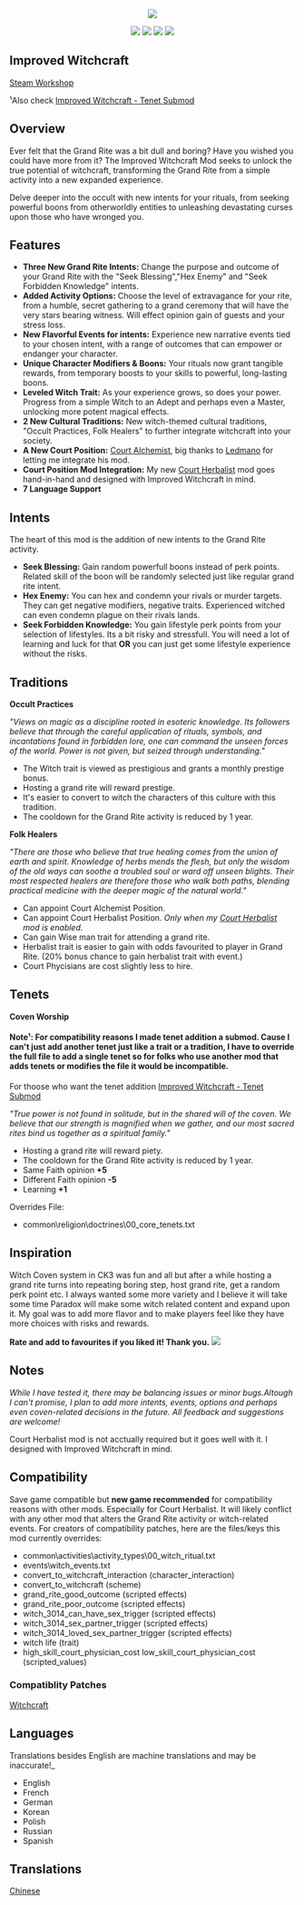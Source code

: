 <p align="center">
  <img src="mod/thumbnail.png">
</p>

<p align="center">
  <img src="assets/trad_coven_meet.jpg">
  <img src="assets/trad_blessed_protection.jpg">
  <img src="assets/trad_folk_healers.jpg">
  <img src="assets/trad_occult_practices.jpg">
</p>

## Improved Witchcraft

[Steam Workshop](https://steamcommunity.com/sharedfiles/filedetails/?id=3566312539)

¹Also check [Improved Witchcraft - Tenet Submod](https://steamcommunity.com/sharedfiles/filedetails/?id=3566658247)

## Overview

Ever felt that the Grand Rite was a bit dull and boring? Have you wished you could have more from it? The Improved Witchcraft Mod seeks to unlock the true potential of witchcraft, transforming the Grand Rite from a simple activity into a new expanded experience.

Delve deeper into the occult with new intents for your rituals, from seeking powerful boons from otherworldly entities to unleashing devastating curses upon those who have wronged you.

## Features

- **Three New Grand Rite Intents:** Change the purpose and outcome of your Grand Rite with the "Seek Blessing","Hex Enemy" and "Seek Forbidden Knowledge" intents.
- **Added Activity Options:** Choose the level of extravagance for your rite, from a humble, secret gathering to a grand ceremony that will have the very stars bearing witness. Will effect opinion gain of guests and your stress loss.
- **New Flavorful Events for intents:** Experience new narrative events tied to your chosen intent, with a range of outcomes that can empower or endanger your character.
- **Unique Character Modifiers & Boons:** Your rituals now grant tangible rewards, from temporary boosts to your skills to powerful, long-lasting boons.
- **Leveled Witch Trait:** As your experience grows, so does your power. Progress from a simple Witch to an Adept and perhaps even a Master, unlocking more potent magical effects.
- **2 New Cultural Traditions:** New witch-themed cultural traditions, "Occult Practices, Folk Healers" to further integrate witchcraft into your society.
- **A New Court Position:** [Court Alchemist](https://steamcommunity.com/sharedfiles/filedetails/?id=3548614933), big thanks to [Ledmano](https://steamcommunity.com/profiles/76561198097768858) for letting me integrate his mod.
- **Court Position Mod Integration:** My new [Court Herbalist](https://steamcommunity.com/sharedfiles/filedetails/?id=3571752592) mod goes hand-in-hand and designed with Improved Witchcraft in mind.
- **7 Language Support**

## Intents

The heart of this mod is the addition of new intents to the Grand Rite activity.

- **Seek Blessing:** Gain random powerfull boons instead of perk points. Related skill of the boon will be randomly selected just like regular grand rite intent.
- **Hex Enemy:** You can hex and condemn your rivals or murder targets. They can get negative modifiers, negative traits. Experienced witched can even condemn plague on their rivals lands.
- **Seek Forbidden Knowledge:** You gain lifestyle perk points from your selection of lifestyles. Its a bit risky and stressfull. You will need a lot of learning and luck for that **OR** you can just get some lifestyle experience without the risks. 

## Traditions

**Occult Practices**

_"Views on magic as a discipline rooted in esoteric knowledge. Its followers believe that through the careful application of rituals, symbols, and incantations found in forbidden lore, one can command the unseen forces of the world. Power is not given, but seized through understanding."_

- The Witch trait is viewed as prestigious and grants a monthly prestige bonus.
- Hosting a grand rite will reward prestige.
- It's easier to convert to witch the characters of this culture with this tradition.
- The cooldown for the Grand Rite activity is reduced by 1 year.

**Folk Healers**

_"There are those who believe that true healing comes from the union of earth and spirit. Knowledge of herbs mends the flesh, but only the wisdom of the old ways can soothe a troubled soul or ward off unseen blights. Their most respected healers are therefore those who walk both paths, blending practical medicine with the deeper magic of the natural world."_

- Can appoint Court Alchemist Position.
- Can appoint Court Herbalist Position. _Only when my [Court Herbalist](https://steamcommunity.com/sharedfiles/filedetails/?id=3571752592) mod is enabled._
- Can gain Wise man trait for attending a grand rite.
- Herbalist trait is easier to gain with odds favourited to player in Grand Rite. (20% bonus chance to gain herbalist trait with event.)
- Court Phycisians are cost slightly less to hire.

## Tenets
**Coven Worship**
#### Note¹: For compatibility reasons I made tenet addition a submod. Cause I can't just add another tenet just like a trait or a tradition, I have to override the full file to add a single tenet so for folks who use another mod that adds tenets or modifies the file it would be incompatible.
For thoose who want the tenet addition
[Improved Witchcraft - Tenet Submod](https://steamcommunity.com/sharedfiles/filedetails/?id=3566658247)

_"True power is not found in solitude, but in the shared will of the coven. We believe that our strength is magnified when we gather, and our most sacred rites bind us together as a spiritual family."_

- Hosting a grand rite will reward piety.
- The cooldown for the Grand Rite activity is reduced by 1 year.
- Same Faith opinion **+5**
- Different Faith opinion **-5**
- Learning **+1**

Overrides File:

- common\religion\doctrines\00_core_tenets.txt

## Inspiration

Witch Coven system in CK3 was fun and all but after a while hosting a grand rite turns into repeating boring step, host grand rite, get a random perk point etc. I always wanted some more variety and I believe it will take some time Paradox will make some witch related content and expand upon it. My goal was to add more flavor and to make players feel like they have more choices with risks and rewards.

**Rate and add to favourites if you liked it! Thank you.**
![](https://steamuserimages-a.akamaihd.net/ugc/819002974403344349/DD18664314A26EA83C62E9B0127FFCB35092B53A/)

## Notes

_While I have tested it, there may be balancing issues or minor bugs.Altough I can't promise, I plan to add more intents, events, options and perhaps even coven-related decisions in the future. All feedback and suggestions are welcome!_

Court Herbalist mod is not acctually required but it goes well with it. I designed with Improved Witchcraft in mind.

## Compatibility
Save game compatible but **new game recommended** for compatibility reasons with other mods. Especially for Court Herbalist.
It will likely conflict with any other mod that alters the Grand Rite activity or witch-related events. For creators of compatibility patches, here are the files/keys this mod currently overrides:

- common\activities\activity_types\00_witch_ritual.txt
- events\witch_events.txt
- convert_to_witchcraft_interaction (character_interaction)
- convert_to_witchcraft (scheme)
- grand_rite_good_outcome (scripted effects) 
- grand_rite_poor_outcome (scripted effects) 
- witch_3014_can_have_sex_trigger (scripted effects) 
- witch_3014_sex_partner_trigger (scripted effects) 
- witch_3014_loved_sex_partner_trigger (scripted effects)
- witch life (trait)
- high_skill_court_physician_cost low_skill_court_physician_cost  (scripted_values)

### Compatiblity Patches
[Witchcraft](https://steamcommunity.com/sharedfiles/filedetails/?id=3567603271)

## Languages
Translations besides English are machine translations and may be inaccurate!_

- English
- French
- German
- Korean
- Polish
- Russian
- Spanish

## Translations
[Chinese](https://steamcommunity.com/sharedfiles/filedetails/?id=3403925213)

